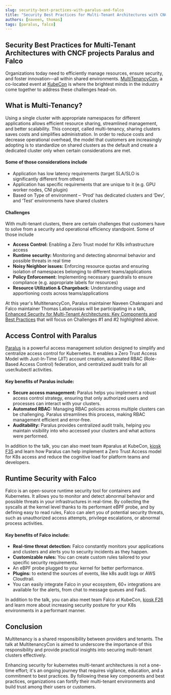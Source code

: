 ```yaml
---
slug: security-best-practices-with-paralus-and-falco
title: "Security Best Practices for Multi-Tenant Architectures with CNCF projects Paralus and Falco"
authors: [naveen, thomas]
tags: [paralus, falco]
---
```


## Security Best Practices for Multi-Tenant Architectures with CNCF projects Paralus and Falco
Organizations today need to efficiently manage resources, ensure security, and foster innovation—all within shared environments. [MultiTenancyCon](https://events.linuxfoundation.org/kubecon-cloudnativecon-north-america/co-located-events/multi-tenancycon/), a co-located event at [KubeCon](https://events.linuxfoundation.org/kubecon-cloudnativecon-north-america/) is where the brightest minds in the industry come together to address these challenges head-on.

<!--truncate -->

## What is Multi-Tenancy?
Using a single cluster with appropriate namespaces for different applications allows efficient resource sharing, streamlined management, and better scalability. This concept, called multi-tenancy, sharing clusters saves costs and simplifies administration. 
In order to reduce costs and decrease operational overhead, the model that customers are increasingly adopting is to standardize on shared clusters as the default and create a dedicated cluster only when certain considerations are met. 

#### Some of those considerations include
- Application has low latency requirements (target SLA/SLO is significantly different from others)
- Application has specific requirements that are unique to it (e.g. GPU worker nodes, CNI plugin)
- Based on Type of environment – ‘Prod’ has dedicated clusters and ‘Dev’, and ‘Test’ environments have shared clusters

#### Challenges
With multi-tenant clusters, there are certain challenges that customers have to solve from a security and operational efficiency standpoint. Some of those include

- **Access Control:** Enabling a Zero Trust model for K8s infrastructure access
- **Runtime security:** Monitoring and detecting abnormal behavior and possible threats in real time
- **Noisy Neighbor issues:** Enforcing resource quotas and ensuring isolation of namespaces belonging to different teams/applications
- **Policy Enforcement:** Implementing necessary guardrails to ensure compliance (e.g. appropriate labels for resources)
- **Resource Utilization & Chargeback:** Understanding usage and apportioning costs across teams/applications

At this year's MultitenancyCon, Paralus maintainer Naveen Chakrapani and Falco maintainer Thomas Labarussias will be participating in a talk, [Enhanced Security for Multi-Tenant Architectures: Key Components and Best Practices](https://colocatedeventsna2023.sched.com/event/1Rj6V/enhanced-security-for-multi-tenant-architectures-key-components-and-best-practices-naveen-chakrapani-rafay-systems-thomas-labarussias-sysdig) that will focus on Challenges #1 and #2 highlighted above.

## Access Control with Paralus
[Paralus](https://www.paralus.io/)  is a powerful access management solution designed to simplify and centralize access control for Kubernetes. It enables a Zero Trust Access Model with  Just-In-Time (JIT) account creation, automated RBAC (Role-Based Access Control) federation, and centralized audit trails for all user/kubectl activities.

#### Key benefits of Paralus include:
- **Secure access management:** Paralus helps you implement a robust access control strategy, ensuring that only authorized users and processes can interact with your clusters.
- **Automated RBAC:** Managing RBAC policies across multiple clusters can be challenging. Paralus streamlines this process, making RBAC management efficient and error-free.
- **Auditability:** Paralus provides centralized audit trails, helping you maintain visibility into who accessed your clusters and what actions were performed.

In addition to the talk, you can also meet team #paralus at KubeCon, [kiosk F35](https://events.linuxfoundation.org/kubecon-cloudnativecon-north-america/program/project-engagement/#floor-plan) and learn how Paralus can help implement a Zero Trust Access model for K8s access and reduce the cognitive load for platform teams and developers.
 
## Runtime Security with Falco
Falco is an open-source runtime security tool for containers and Kubernetes. It allows you to monitor and detect abnormal behavior and possible threats in your infrastructures in real-time. By collecting the syscalls at the kernel level thanks to its performant eBPF probe, and by defining easy to read rules, Falco can alert you of potential security threats, such as unauthorized access attempts, privilege escalations, or abnormal process activities.

#### Key benefits of Falco include:
- **Real-time threat detection:** Falco constantly monitors your applications and clusters and alerts you to security incidents as they happen.
- **Customizable rules:** You can create custom rules tailored to your specific security requirements.
- An eBPF probe plugged to your kernel for better performance.
- **Plugins:** to extend the sources of events, like k8s audit logs or AWS Cloudtrail.
- You can easily integrate Falco in your ecosystem, 60+ integrations are available for the alerts, from chat to message queues and FaaS.

In addition to the talk, you can also meet team Falco at KubeCon, [kiosk F26](https://events.linuxfoundation.org/kubecon-cloudnativecon-north-america/program/project-engagement/#floor-plan) and learn more about increasing security posture for your K8s environments in a performant manner.

## Conclusion
Multitenancy is a shared responsibility between providers and tenants. The talk at MultitenancyCon is aimed to underscore the importance of this responsibility and provide practical insights into securing multi-tenant clusters effectively.

Enhancing security for kubernetes multi-tenant architectures is not a one-time effort; it's an ongoing journey that requires vigilance, education, and a commitment to best practices. By following these key components and best practices, organizations can fortify their multi-tenant environments and build trust among their users or customers.